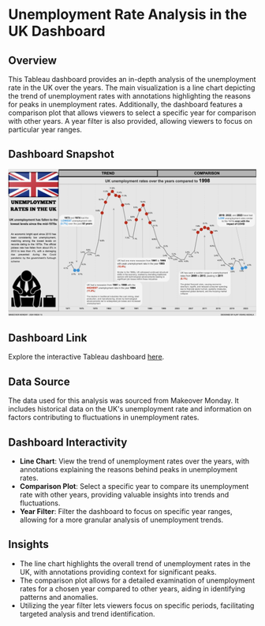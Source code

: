 # Unemployment Rate Analysis in the UK Dashboard

## Overview

This Tableau dashboard provides an in-depth analysis of the unemployment rate in the UK over the years. The main visualization is a line chart depicting the trend of unemployment rates with annotations highlighting the reasons for peaks in unemployment rates. Additionally, the dashboard features a comparison plot that allows viewers to select a specific year for comparison with other years. A year filter is also provided, allowing viewers to focus on particular year ranges.

## Dashboard Snapshot

![Dashboard Snapshot](Snapshot.png)

## Dashboard Link

Explore the interactive Tableau dashboard [here](https://public.tableau.com/views/UnemploymentRatesintheUKMOM2024Week15/Unemp_trend?:language=en-US&:sid=&:display_count=n&:origin=viz_share_link).

## Data Source

The data used for this analysis was sourced from Makeover Monday. It includes historical data on the UK's unemployment rate and information on factors contributing to fluctuations in unemployment rates.

## Dashboard Interactivity

- **Line Chart**: View the trend of unemployment rates over the years, with annotations explaining the reasons behind peaks in unemployment rates.
- **Comparison Plot**: Select a specific year to compare its unemployment rate with other years, providing valuable insights into trends and fluctuations.
- **Year Filter**: Filter the dashboard to focus on specific year ranges, allowing for a more granular analysis of unemployment trends.

## Insights

- The line chart highlights the overall trend of unemployment rates in the UK, with annotations providing context for significant peaks.
- The comparison plot allows for a detailed examination of unemployment rates for a chosen year compared to other years, aiding in identifying patterns and anomalies.
- Utilizing the year filter lets viewers focus on specific periods, facilitating targeted analysis and trend identification.

